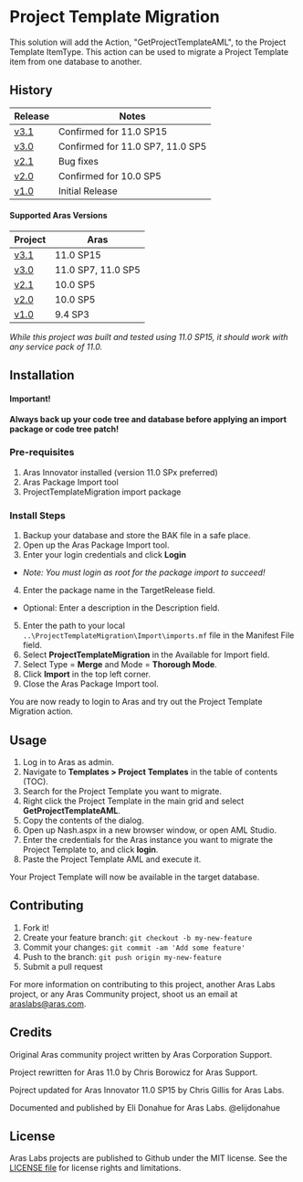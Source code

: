 # Project Template Migration

This solution will add the Action, "GetProjectTemplateAML", to the Project Template ItemType. This action can be used to migrate a Project Template item from one database to another.

## History

Release | Notes
--------|--------
[v3.1](https://github.com/ArasLabs/project-template-migration/releases/tag/v3.1) | Confirmed for 11.0 SP15
[v3.0](https://github.com/ArasLabs/project-template-migration/releases/tag/v3.0) | Confirmed for 11.0 SP7, 11.0 SP5
[v2.1](https://github.com/ArasLabs/project-template-migration/releases/tag/v2.1) | Bug fixes
[v2.0](https://github.com/ArasLabs/project-template-migration/releases/tag/v2.0) | Confirmed for 10.0 SP5
[v1.0](https://github.com/ArasLabs/project-template-migration/releases/tag/v1.0) | Initial Release

#### Supported Aras Versions

Project | Aras
--------|------
[v3.1](https://github.com/ArasLabs/project-template-migration/releases/tag/v3.1) | 11.0 SP15
[v3.0](https://github.com/ArasLabs/project-template-migration/releases/tag/v3.0) | 11.0 SP7, 11.0 SP5
[v2.1](https://github.com/ArasLabs/project-template-migration/releases/tag/v2.1) | 10.0 SP5
[v2.0](https://github.com/ArasLabs/project-template-migration/releases/tag/v2.0) | 10.0 SP5
[v1.0](https://github.com/ArasLabs/project-template-migration/releases/tag/v1.0) | 9.4 SP3

_While this project was built and tested using 11.0 SP15, it should work with any service pack of 11.0._

## Installation

#### Important!
**Always back up your code tree and database before applying an import package or code tree patch!**

### Pre-requisites

1. Aras Innovator installed (version 11.0 SPx preferred)
2. Aras Package Import tool
3. ProjectTemplateMigration import package

### Install Steps

1. Backup your database and store the BAK file in a safe place.
2. Open up the Aras Package Import tool.
3. Enter your login credentials and click **Login**
  * _Note: You must login as root for the package import to succeed!_
4. Enter the package name in the TargetRelease field.
  * Optional: Enter a description in the Description field.
5. Enter the path to your local `..\ProjectTemplateMigration\Import\imports.mf` file in the Manifest File field.
6. Select **ProjectTemplateMigration** in the Available for Import field.
7. Select Type = **Merge** and Mode = **Thorough Mode**.
8. Click **Import** in the top left corner.
9. Close the Aras Package Import tool.

You are now ready to login to Aras and try out the Project Template Migration action.

## Usage

1. Log in to Aras as admin.
2. Navigate to **Templates > Project Templates** in the table of contents (TOC).
3. Search for the Project Template you want to migrate.
4. Right click the Project Template in the main grid and select **GetProjectTemplateAML**.
5. Copy the contents of the dialog.
6. Open up Nash.aspx in a new browser window, or open AML Studio.
7. Enter the credentials for the Aras instance you want to migrate the Project Template to, and click **login**.
8. Paste the Project Template AML and execute it.

Your Project Template will now be available in the target database.

## Contributing

1. Fork it!
2. Create your feature branch: `git checkout -b my-new-feature`
3. Commit your changes: `git commit -am 'Add some feature'`
4. Push to the branch: `git push origin my-new-feature`
5. Submit a pull request

For more information on contributing to this project, another Aras Labs project, or any Aras Community project, shoot us an email at araslabs@aras.com.

## Credits

Original Aras community project written by Aras Corporation Support.

Project rewritten for Aras 11.0 by Chris Borowicz for Aras Support.

Pojrect updated for Aras Innovator 11.0 SP15 by Chris Gillis for Aras Labs.

Documented and published by Eli Donahue for Aras Labs. @elijdonahue

## License

Aras Labs projects are published to Github under the MIT license. See the [LICENSE file](./LICENSE.md) for license rights and limitations.
